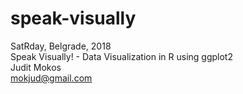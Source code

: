 # speak-visually
SatRday, Belgrade, 2018  
Speak Visually! - Data Visualization in R using ggplot2  
Judit Mokos  
mokjud@gmail.com  

